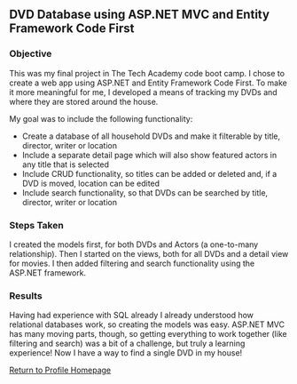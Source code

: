 ## DVD Database using ASP.NET MVC and Entity Framework Code First

### Objective

This was my final project in The Tech Academy code boot camp. I chose to create a web app using ASP.NET and Entity Framework Code First. To make it more meaningful for me, I developed a means of tracking my DVDs and where they are stored around the house.

My goal was to include the following functionality:

* Create a database of all household DVDs and make it filterable by title, director, writer or location
* Include a separate detail page which will also show featured actors in any title that is selected
* Include CRUD functionality, so titles can be added or deleted and, if a DVD is moved, location can be edited
* Include search functionality, so that DVDs can be searched by title, director, writer or location

### Steps Taken

I created the models first, for both DVDs and Actors (a one-to-many relationship). Then I started on the views, both for all DVDs and a detail view for movies. I then added filtering and search functionality using the ASP.NET framework.

### Results

Having had experience with SQL already I already understood how relational databases work, so creating the models was easy. ASP.NET MVC has many moving parts, though, so getting everything to work together (like filtering and search) was a bit of a challenge, but truly a learning experience! Now I have a way to find a single DVD in my house!

[Return to Profile Homepage](https://github.com/HenryTech/Portfolio)
